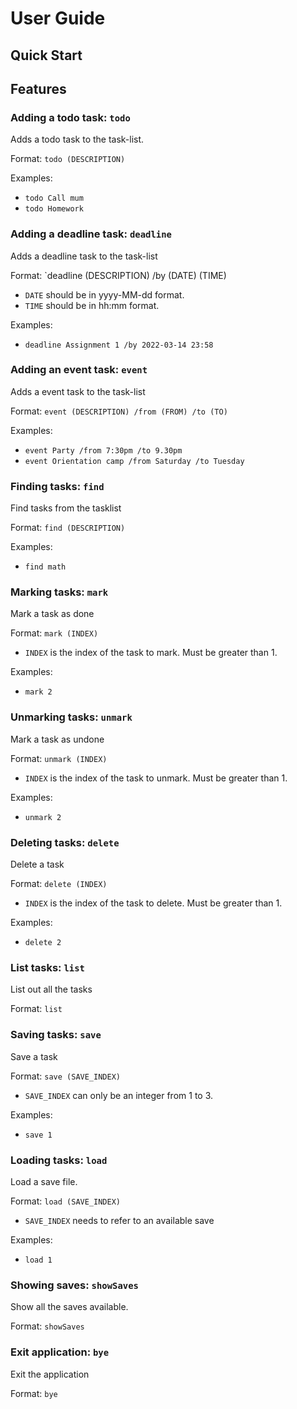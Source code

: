 # User Guide

## Quick Start

## Features

### Adding a todo task: `todo`

Adds a todo task to the task-list.

Format: `todo (DESCRIPTION)`

Examples:
* `todo Call mum`
* `todo Homework`

### Adding a deadline task: `deadline`

Adds a deadline task to the task-list

Format: `deadline (DESCRIPTION) /by (DATE) (TIME)

* `DATE` should be in yyyy-MM-dd format.
* `TIME` should be in hh:mm format.

Examples:
* `deadline Assignment 1 /by 2022-03-14 23:58`

### Adding an event task: `event`

Adds a event task to the task-list

Format: `event (DESCRIPTION) /from (FROM) /to (TO)`

Examples:
* `event Party /from 7:30pm /to 9.30pm`
* `event Orientation camp /from Saturday /to Tuesday`

### Finding tasks: `find`

Find tasks from the tasklist

Format: `find (DESCRIPTION)`

Examples:
* `find math`

### Marking tasks: `mark`

Mark a task as done

Format: `mark (INDEX)`

* `INDEX` is the index of the task to mark. Must be greater than 1.

Examples:
* `mark 2`

### Unmarking tasks: `unmark`

Mark a task as undone

Format: `unmark (INDEX)`

* `INDEX` is the index of the task to unmark. Must be greater than 1.

Examples:
* `unmark 2`

### Deleting tasks: `delete`

Delete a task

Format: `delete (INDEX)`

* `INDEX` is the index of the task to delete. Must be greater than 1.

Examples:
* `delete 2`

### List tasks: `list`

List out all the tasks

Format: `list`

### Saving tasks: `save`

Save a task

Format: `save (SAVE_INDEX)`

* `SAVE_INDEX` can only be an integer from 1 to 3.

Examples:
* `save 1`

### Loading tasks: `load`

Load a save file.

Format: `load (SAVE_INDEX)`

* `SAVE_INDEX` needs to refer to an available save

Examples:
* `load 1`

### Showing saves: `showSaves`

Show all the saves available.

Format: `showSaves`

### Exit application: `bye`

Exit the application

Format: `bye`

